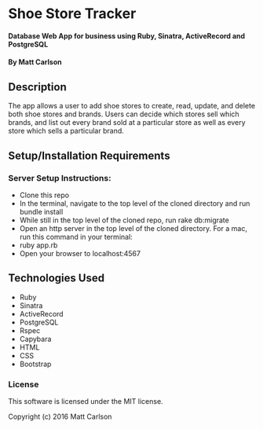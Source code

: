# Shoe Store Tracker

#### Database Web App for business using Ruby, Sinatra, ActiveRecord and PostgreSQL

#### By Matt Carlson

## Description

The app allows a user to add shoe stores to create, read, update, and delete both shoe stores and brands. Users can decide which stores sell which brands, and list out every brand sold at a particular store as well as every store which sells a particular brand.

## Setup/Installation Requirements

### Server Setup Instructions:
* Clone this repo
* In the terminal, navigate to the top level of the cloned directory and run bundle install
* While still in the top level of the cloned repo, run rake db:migrate
* Open an http server in the top level of the cloned directory. For a mac, run this command in your terminal:
* ruby app.rb
* Open your browser to localhost:4567

## Technologies Used

* Ruby
* Sinatra
* ActiveRecord
* PostgreSQL
* Rspec
* Capybara
* HTML
* CSS
* Bootstrap

### License

This software is licensed under the MIT license.

Copyright (c) 2016 Matt Carlson
